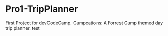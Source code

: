 # Pro1-TripPlanner

First Project for devCodeCamp. Gumpcations: A Forrest Gump themed day trip planner.
test
